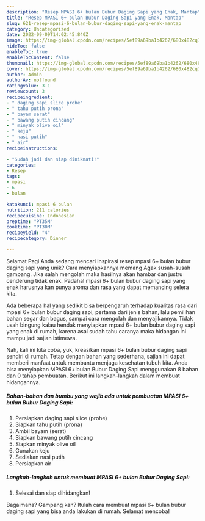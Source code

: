 ```yaml
---
description: "Resep MPASI 6+ bulan Bubur Daging Sapi yang Enak, Mantap"
title: "Resep MPASI 6+ bulan Bubur Daging Sapi yang Enak, Mantap"
slug: 621-resep-mpasi-6-bulan-bubur-daging-sapi-yang-enak-mantap
category: Uncategorized
date: 2022-09-09T14:02:45.840Z
image: https://img-global.cpcdn.com/recipes/5ef89a69ba1b4262/680x482cq70/mpasi-6-bulan-bubur-daging-sapi-foto-resep-utama.jpg
hideToc: false
enableToc: true
enableTocContent: false
thumbnail: https://img-global.cpcdn.com/recipes/5ef89a69ba1b4262/680x482cq70/mpasi-6-bulan-bubur-daging-sapi-foto-resep-utama.jpg
cover: https://img-global.cpcdn.com/recipes/5ef89a69ba1b4262/680x482cq70/mpasi-6-bulan-bubur-daging-sapi-foto-resep-utama.jpg
author: Admin
authorAv: notfound
ratingvalue: 3.1
reviewcount: 3
recipeingredient:
- " daging sapi slice prohe"
- " tahu putih prona"
- " bayam serat"
- " bawang putih cincang"
- " minyak olive oil"
- " keju"
- " nasi putih"
- " air"
recipeinstructions:

- "Sudah jadi dan siap dinikmati!"
categories:
- Resep
tags:
- mpasi
- 6
- bulan

katakunci: mpasi 6 bulan 
nutrition: 211 calories
recipecuisine: Indonesian
preptime: "PT35M"
cooktime: "PT30M"
recipeyield: "4"
recipecategory: Dinner

---
```



Selamat Pagi Anda sedang mencari inspirasi resep mpasi 6+ bulan bubur daging sapi yang unik? Cara menyiapkannya memang Agak susah-susah gampang. Jika salah mengolah maka hasilnya akan hambar dan justru cenderung tidak enak. Padahal mpasi 6+ bulan bubur daging sapi yang enak harusnya kan punya aroma dan rasa yang dapat memancing selera kita.


Ada beberapa hal yang sedikit bisa berpengaruh terhadap kualitas rasa dari mpasi 6+ bulan bubur daging sapi, pertama dari jenis bahan, lalu pemilihan bahan segar dan bagus, sampai cara mengolah dan menyajikannya. Tidak usah bingung kalau hendak menyiapkan mpasi 6+ bulan bubur daging sapi yang enak di rumah, karena asal sudah tahu caranya maka hidangan ini mampu jadi sajian istimewa.




Nah, kali ini kita coba, yuk, kreasikan mpasi 6+ bulan bubur daging sapi sendiri di rumah. Tetap dengan bahan yang sederhana, sajian ini dapat memberi manfaat untuk membantu menjaga kesehatan tubuh kita. Anda bisa menyiapkan MPASI 6+ bulan Bubur Daging Sapi menggunakan 8 bahan dan 0 tahap pembuatan. Berikut ini langkah-langkah dalam membuat hidangannya.

<!--inarticleads1-->

##### Bahan-bahan dan bumbu yang wajib ada untuk pembuatan MPASI 6+ bulan Bubur Daging Sapi:

1. Persiapkan  daging sapi slice (prohe)
1. Siapkan  tahu putih (prona)
1. Ambil  bayam (serat)
1. Siapkan  bawang putih cincang
1. Siapkan  minyak olive oil
1. Gunakan  keju
1. Sediakan  nasi putih
1. Persiapkan  air




<!--inarticleads2-->

##### Langkah-langkah untuk membuat MPASI 6+ bulan Bubur Daging Sapi:


1. Selesai dan siap dihidangkan!



Bagaimana? Gampang kan? Itulah cara membuat mpasi 6+ bulan bubur daging sapi yang bisa anda lakukan di rumah. Selamat mencoba!
